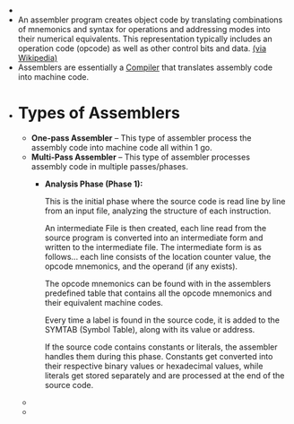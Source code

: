 -
- An assembler program creates object code by translating combinations of mnemonics and syntax for operations and addressing modes into their numerical equivalents.  This representation typically includes an operation code (opcode) as well as other control bits and data. [(via Wikipedia)](https://en.wikipedia.org/wiki/Assembly_language#Assembler)
- Assemblers are essentially a [Compiler]([]) that translates assembly code into machine code.
- # Types of Assemblers
	- **One-pass Assembler** – This type of assembler process the assembly code into machine code all within 1 go.
	- **Multi-Pass Assembler** –  This type of assembler processes assembly code in multiple passes/phases.
		- **Analysis Phase (Phase 1):** 
		  
		  This is the initial phase where the source code is read line by line from an input file, analyzing the structure of each instruction.
		  
		  An intermediate File is then created, each line read from the source program is converted into an intermediate form and written to the intermediate file. The intermediate form is as follows... each line consists of the location counter value, the opcode mnemonics, and the operand (if any exists).
		  
		  The opcode mnemonics can be found with in the assemblers predefined table that contains all the opcode mnemonics and their equivalent machine codes. 
		  
		  Every time a label is found in the source code, it is added to the SYMTAB (Symbol Table), along with its value or address.
		  
		  If the source code contains constants or literals, the assembler handles them during this phase. Constants get converted into their respective binary values or hexadecimal values, while literals get stored separately and are processed at the end of the source code.
	-
	-